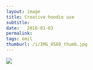 ```yaml
---
layout: image
title: Creative hoodie use
subtitle: 
date:   2016-01-03
permalink: 
tags: emil
thumburl: /i/IMG_0560_thumb.jpg
---
```

![]({{site.url}}/i/IMG_0560_thumb.jpg)
